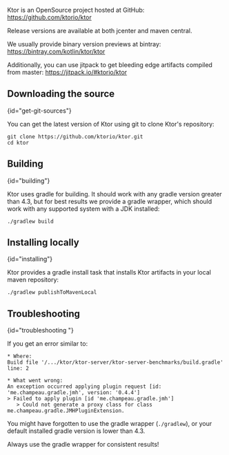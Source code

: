 [//]: # (title: Building Ktor)
[//]: # (caption: Building Ktor From Source)
[//]: # (category: advanced)
[//]: # (keywords: git compiling compile ktor from source)
[//]: # (permalink: /advanced/building-from-source.html)
[//]: # (ktor_version_review: 1.0.0)

Ktor is an OpenSource project hosted at GitHub:
<https://github.com/ktorio/ktor>

Release versions are available at both jcenter and maven central.

We usually provide binary version previews at bintray:
<https://bintray.com/kotlin/ktor/ktor>

Additionally, you can use jitpack to get bleeding edge artifacts compiled from master:
<https://jitpack.io/#ktorio/ktor>

## Downloading the source
{id="get-git-sources"}

You can get the latest version of Ktor using git to clone Ktor's repository:

```
git clone https://github.com/ktorio/ktor.git
cd ktor
```

## Building
{id="building"}

Ktor uses gradle for building. It should work with any gradle version
greater than 4.3, but for best results we provide a gradle wrapper,
which should work with any supported system with a JDK installed: 

```
./gradlew build
```

## Installing locally
{id="installing"}

Ktor provides a gradle install task that installs Ktor artifacts in your
local maven repository:

```
./gradlew publishToMavenLocal
```

## Troubleshooting
{id="troubleshooting "}

If you get an error similar to:

```
* Where:
Build file '/.../ktor/ktor-server/ktor-server-benchmarks/build.gradle' line: 2

* What went wrong:
An exception occurred applying plugin request [id: 'me.champeau.gradle.jmh', version: '0.4.4']
> Failed to apply plugin [id 'me.champeau.gradle.jmh']
   > Could not generate a proxy class for class me.champeau.gradle.JMHPluginExtension.
```

You might have forgotten to use the gradle wrapper (`./gradlew`), or your default installed
gradle version is lower than 4.3.

Always use the gradle wrapper for consistent results!